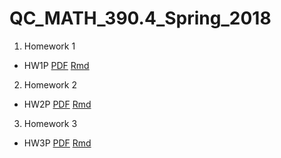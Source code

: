 # QC_MATH_390.4_Spring_2018
1. Homework 1
* HW1P [PDF](https://github.com/Rachelhia/QC_MATH_390.4_Spring_2018/blob/master/390-hw01p-rachelhia.pdf) [Rmd](https://github.com/Rachelhia/QC_MATH_390.4_Spring_2018/blob/master/390-hw01p-rachelhia.Rmd)

2. Homework 2
* HW2P [PDF](https://github.com/Rachelhia/QC_MATH_390.4_Spring_2018/blob/master/hw02p-rachelhia.pdf) [Rmd](https://github.com/Rachelhia/QC_MATH_390.4_Spring_2018/blob/master/hw02p-rachelhia.Rmd)

3. Homework 3
* HW3P [PDF](https://github.com/Rachelhia/QC_MATH_390.4_Spring_2018/blob/master/hw03p-rachelhia.pdf) [Rmd](https://github.com/Rachelhia/QC_MATH_390.4_Spring_2018/blob/master/hw03p-rachelhia.Rmd)
